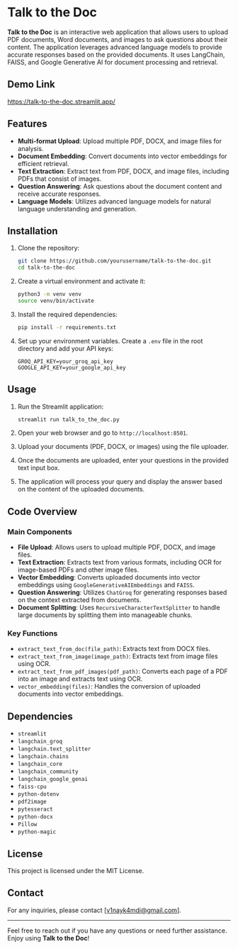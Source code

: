 # Talk to the Doc

**Talk to the Doc** is an interactive web application that allows users to upload PDF documents, Word documents, and images to ask questions about their content. The application leverages advanced language models to provide accurate responses based on the provided documents. It uses LangChain, FAISS, and Google Generative AI for document processing and retrieval.

## Demo Link
https://talk-to-the-doc.streamlit.app/

## Features

- **Multi-format Upload**: Upload multiple PDF, DOCX, and image files for analysis.
- **Document Embedding**: Convert documents into vector embeddings for efficient retrieval.
- **Text Extraction**: Extract text from PDF, DOCX, and image files, including PDFs that consist of images.
- **Question Answering**: Ask questions about the document content and receive accurate responses.
- **Language Models**: Utilizes advanced language models for natural language understanding and generation.

## Installation

1. Clone the repository:
    ```bash
    git clone https://github.com/yourusername/talk-to-the-doc.git
    cd talk-to-the-doc
    ```

2. Create a virtual environment and activate it:
    ```bash
    python3 -m venv venv
    source venv/bin/activate
    ```

3. Install the required dependencies:
    ```bash
    pip install -r requirements.txt
    ```

4. Set up your environment variables. Create a `.env` file in the root directory and add your API keys:
    ```env
    GROQ_API_KEY=your_groq_api_key
    GOOGLE_API_KEY=your_google_api_key
    ```

## Usage

1. Run the Streamlit application:
    ```bash
    streamlit run talk_to_the_doc.py
    ```

2. Open your web browser and go to `http://localhost:8501`.

3. Upload your documents (PDF, DOCX, or images) using the file uploader.

4. Once the documents are uploaded, enter your questions in the provided text input box.

5. The application will process your query and display the answer based on the content of the uploaded documents.

## Code Overview

### Main Components

- **File Upload**: Allows users to upload multiple PDF, DOCX, and image files.
- **Text Extraction**: Extracts text from various formats, including OCR for image-based PDFs and other image files.
- **Vector Embedding**: Converts uploaded documents into vector embeddings using `GoogleGenerativeAIEmbeddings` and `FAISS`.
- **Question Answering**: Utilizes `ChatGroq` for generating responses based on the context extracted from documents.
- **Document Splitting**: Uses `RecursiveCharacterTextSplitter` to handle large documents by splitting them into manageable chunks.

### Key Functions

- `extract_text_from_doc(file_path)`: Extracts text from DOCX files.
- `extract_text_from_image(image_path)`: Extracts text from image files using OCR.
- `extract_text_from_pdf_images(pdf_path)`: Converts each page of a PDF into an image and extracts text using OCR.
- `vector_embedding(files)`: Handles the conversion of uploaded documents into vector embeddings.

## Dependencies

- `streamlit`
- `langchain_groq`
- `langchain.text_splitter`
- `langchain.chains`
- `langchain_core`
- `langchain_community`
- `langchain_google_genai`
- `faiss-cpu`
- `python-dotenv`
- `pdf2image`
- `pytesseract`
- `python-docx`
- `Pillow`
- `python-magic`

## License

This project is licensed under the MIT License.

## Contact

For any inquiries, please contact [v1nayk4mdi@gmail.com].

---

Feel free to reach out if you have any questions or need further assistance. Enjoy using **Talk to the Doc**!
